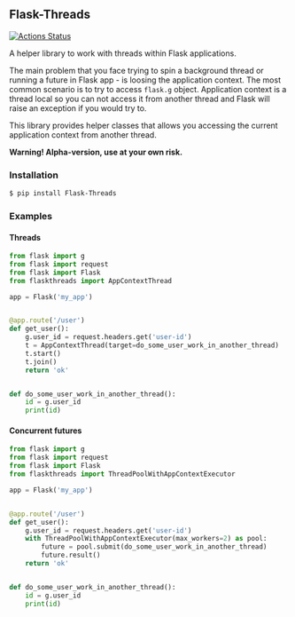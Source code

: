 ## Flask-Threads
[![Actions Status](https://github.com/sintezcs/flask-threads/workflows/GitHub%20Build/badge.svg)](https://github.com/sintezcs/flask-threads/actions)

A helper library to work with threads within Flask applications.

The main problem that you face trying to spin a background thread or running a 
future in Flask app - is loosing the application context. The most common 
scenario is to try to access `flask.g` object. Application context 
is a thread local so you can not access it from another thread and Flask will 
raise an exception if you would try to. 

This library provides helper classes that allows you accessing the current 
application context from another thread.

**Warning! Alpha-version, use at your own risk.**

### Installation
```bash
$ pip install Flask-Threads
```

### Examples

#### Threads

```python
from flask import g
from flask import request
from flask import Flask
from flaskthreads import AppContextThread

app = Flask('my_app')


@app.route('/user')
def get_user():
    g.user_id = request.headers.get('user-id')
    t = AppContextThread(target=do_some_user_work_in_another_thread)
    t.start()
    t.join()
    return 'ok'


def do_some_user_work_in_another_thread():
    id = g.user_id
    print(id)

```

#### Concurrent futures

```python
from flask import g
from flask import request
from flask import Flask
from flaskthreads import ThreadPoolWithAppContextExecutor

app = Flask('my_app')


@app.route('/user')
def get_user():
    g.user_id = request.headers.get('user-id')
    with ThreadPoolWithAppContextExecutor(max_workers=2) as pool:
        future = pool.submit(do_some_user_work_in_another_thread)
        future.result()
    return 'ok'


def do_some_user_work_in_another_thread():
    id = g.user_id
    print(id)
```
